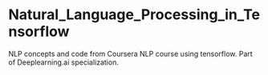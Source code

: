 # Natural_Language_Processing_in_Tensorflow
NLP concepts and code from Coursera NLP course using tensorflow. Part of Deeplearning.ai specialization. 

